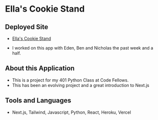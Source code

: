 # Ella's Cookie Stand

## Deployed Site

- [Ella's Cookie Stand](https://cookie-stand-admin-citvyqvc6-ellasvete.vercel.app/)

- I worked on this app with Eden, Ben and Nicholas  the past week and a half.

## About this Application

- This is a project for my 401 Python Class at Code Fellows.
- This has been an evolving project and a great introduction to Next.js

## Tools and Languages

- Next.js, Tailwind, Javascript, Python, React, Heroku, Vercel